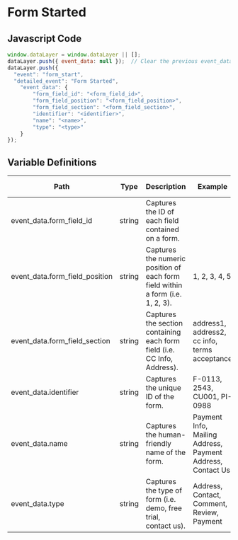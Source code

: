 # Form Started

### 

## Javascript Code
```js
window.dataLayer = window.dataLayer || [];
dataLayer.push({ event_data: null });  // Clear the previous event_data object.
dataLayer.push({
  "event": "form_start",
  "detailed_event": "Form Started",
    "event_data": {
        "form_field_id": "<form_field_id>",
        "form_field_position": "<form_field_position>",
        "form_field_section": "<form_field_section>",
        "identifier": "<identifier>",
        "name": "<name>",
        "type": "<type>"
    }
});
```

## Variable Definitions

|Path|Type|Description|Example|Pattern|Min Length|Max Length|Minimum|Maximum|Multiple Of|
| --- | --- | --- | --- | --- | --- | --- | --- | --- | --- |
|event_data.form_field_id|string|Captures the ID of each field contained on a form.||||||||
|event_data.form_field_position|string|Captures the numeric position of each form field within a form \(i.e. 1, 2, 3\).|1, 2, 3, 4, 5||||1|||
|event_data.form_field_section|string|Captures the section containing each form field \(i.e. CC Info, Address\).|address1, address2, cc info, terms acceptance|||||||
|event_data.identifier|string|Captures the unique ID of the form.|F-0113, 2543, CU001, PI-0988|||||||
|event_data.name|string|Captures the human-friendly name of the form.|Payment Info, Mailing Address, Payment Address, Contact Us|||||||
|event_data.type|string|Captures the type of form \(i.e. demo, free trial, contact us\).|Address, Contact, Comment, Review, Payment|||||||




